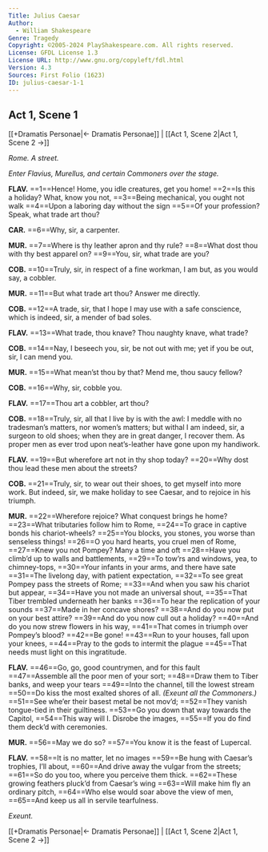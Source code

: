 ```yaml
---
Title: Julius Caesar
Author: 
  - William Shakespeare
Genre: Tragedy
Copyright: ©2005-2024 PlayShakespeare.com. All rights reserved.
License: GFDL License 1.3
License URL: http://www.gnu.org/copyleft/fdl.html
Version: 4.3
Sources: First Folio (1623)
ID: julius-caesar-1-1
---
```


## Act 1, Scene 1
[[+Dramatis Personae|← Dramatis Personae]] | [[Act 1, Scene 2|Act 1, Scene 2 →]]

*Rome. A street.*

*Enter Flavius, Murellus, and certain Commoners over the stage.*

**FLAV.**
==1==Hence! Home, you idle creatures, get you home!
==2==Is this a holiday? What, know you not,
==3==Being mechanical, you ought not walk
==4==Upon a laboring day without the sign
==5==Of your profession? Speak, what trade art thou?

**CAR.**
==6==Why, sir, a carpenter.

**MUR.**
==7==Where is thy leather apron and thy rule?
==8==What dost thou with thy best apparel on?
==9==You, sir, what trade are you?

**COB.**
==10==Truly, sir, in respect of a fine workman, I am but, as you would say, a cobbler.

**MUR.**
==11==But what trade art thou? Answer me directly.

**COB.**
==12==A trade, sir, that I hope I may use with a safe conscience, which is indeed, sir, a mender of bad soles.

**FLAV.**
==13==What trade, thou knave? Thou naughty knave, what trade?

**COB.**
==14==Nay, I beseech you, sir, be not out with me; yet if you be out, sir, I can mend you.

**MUR.**
==15==What mean’st thou by that? Mend me, thou saucy fellow?

**COB.**
==16==Why, sir, cobble you.

**FLAV.**
==17==Thou art a cobbler, art thou?

**COB.**
==18==Truly, sir, all that I live by is with the awl: I meddle with no tradesman’s matters, nor women’s matters; but withal I am indeed, sir, a surgeon to old shoes; when they are in great danger, I recover them. As proper men as ever trod upon neat’s-leather have gone upon my handiwork.

**FLAV.**
==19==But wherefore art not in thy shop today?
==20==Why dost thou lead these men about the streets?

**COB.**
==21==Truly, sir, to wear out their shoes, to get myself into more work. But indeed, sir, we make holiday to see Caesar, and to rejoice in his triumph.

**MUR.**
==22==Wherefore rejoice? What conquest brings he home?
==23==What tributaries follow him to Rome,
==24==To grace in captive bonds his chariot-wheels?
==25==You blocks, you stones, you worse than senseless things!
==26==O you hard hearts, you cruel men of Rome,
==27==Knew you not Pompey? Many a time and oft
==28==Have you climb’d up to walls and battlements,
==29==To tow’rs and windows, yea, to chimney-tops,
==30==Your infants in your arms, and there have sate
==31==The livelong day, with patient expectation,
==32==To see great Pompey pass the streets of Rome;
==33==And when you saw his chariot but appear,
==34==Have you not made an universal shout,
==35==That Tiber trembled underneath her banks
==36==To hear the replication of your sounds
==37==Made in her concave shores?
==38==And do you now put on your best attire?
==39==And do you now cull out a holiday?
==40==And do you now strew flowers in his way,
==41==That comes in triumph over Pompey’s blood?
==42==Be gone!
==43==Run to your houses, fall upon your knees,
==44==Pray to the gods to intermit the plague
==45==That needs must light on this ingratitude.

**FLAV.**
==46==Go, go, good countrymen, and for this fault
==47==Assemble all the poor men of your sort;
==48==Draw them to Tiber banks, and weep your tears
==49==Into the channel, till the lowest stream
==50==Do kiss the most exalted shores of all.
*(Exeunt all the Commoners.)*
==51==See whe’er their basest metal be not mov’d;
==52==They vanish tongue-tied in their guiltiness.
==53==Go you down that way towards the Capitol,
==54==This way will I. Disrobe the images,
==55==If you do find them deck’d with ceremonies.

**MUR.**
==56==May we do so?
==57==You know it is the feast of Lupercal.

**FLAV.**
==58==It is no matter, let no images
==59==Be hung with Caesar’s trophies, I’ll about,
==60==And drive away the vulgar from the streets;
==61==So do you too, where you perceive them thick.
==62==These growing feathers pluck’d from Caesar’s wing
==63==Will make him fly an ordinary pitch,
==64==Who else would soar above the view of men,
==65==And keep us all in servile tearfulness.

*Exeunt.*

[[+Dramatis Personae|← Dramatis Personae]] | [[Act 1, Scene 2|Act 1, Scene 2 →]]
